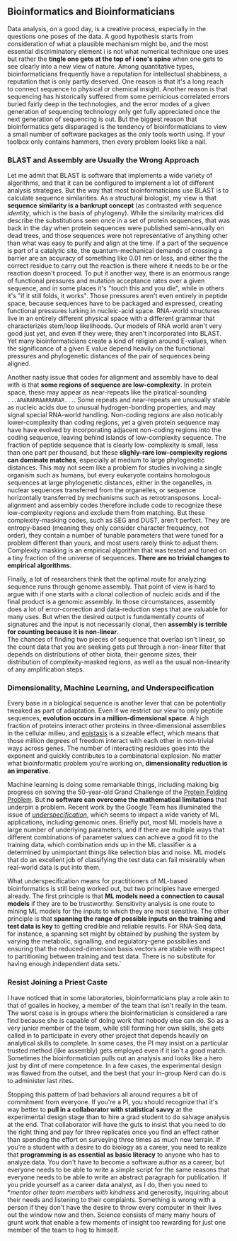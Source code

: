 ## Bioinformatics and Bioinformaticians

Data analysis, on a good day, is a creative process, especially in the questions
one poses of the data.  A good hypothesis starts from consideration
of what a plausible mechanism might be, and the most essential discriminatory element i
is not what numerical technique one uses but rather the **tingle one gets at the top of i
one's spine** when one gets to see clearly into a new view of nature.
Among quantitative types, bioinformaticians frequently have a reputation for intellectual
shabbiness, a reputation that is only partly deserved.  One reason is that it's a long
reach to connect sequence to physical or chemical insight. Another
reason is that sequencing has historically suffered from some pernicious correlated errors
buried fairly deep in the technologies, and the error modes of a given generation of
sequencing technology only get fully appreciated once the next generation of sequencing
is out.  But the biggest reason that bioinformatics gets disparaged
is the tendency of bioinformaticians to view a small number of software packages as the
only tools worth using.  If your toolbox only contains hammers, then every problem looks
like a nail.

### BLAST and Assembly are Usually the Wrong Approach
Let me admit that BLAST is software that implements a wide variety of algorithms, and that
it can be configured to implement a lot of different analysis strategies.  But the way
that most bioinformaticians use BLAST is to calculate sequence similarities.  As
a structural biologist, my view is that **sequence similarity is a bankrupt concept**
(as contrasted with sequence *identity*, which is the basis of phylogeny).  While the 
similarity matrices did describe the substitutions seen once in a set of protein sequences,
that was back in the day when
protein sequences were published semi-annually on dead trees, and those sequences were
not representative of anything other than what was easy to purify and align at the time.
If a part of the sequence is part of a catalytic site, the quantum-mechanical demands of
crossing a barrier are an accuracy of something like 0.01 nm or less, and either the
the correct residue to carry out the reaction is there where it needs to be or the
reaction doesn't proceed.  To put it another way, there is an enormous range of
functional pressures and mutation acceptance rates over a given sequence, and in 
some places it's "touch this and you die", while in others it's "if it still folds, it works".
Those pressures aren't even entirely in peptide space, because sequences have
to be packaged and expressed, creating functional pressures lurking in nucleic-acid space.
RNA-world structures live in an entirely different physical space with a different
grammar that characterizes stem/loop likelihoods.  Our models of RNA world aren't very
good just yet, and even if they were, they aren't incorporated into BLAST.  Yet
many bioinformaticians create a kind of religion around E-values, when the significance
of a given E value depend heavily on the functional pressures and phylogenetic distances
of the pair of sequences being aligned.  

Another nasty issue that codes for alignment and assembly have to deal with is that **some 
regions of sequence are low-complexity**.  In protein space, these may appear as
near-repeats like the piratical-sounding `...ARARARRAARRARAR...`.  Some repeats and 
near-repeats are unusually stable as nucleic acids due to unusual hydrogen-bonding
properties, and may signal special RNA-world handling.  Non-coding regions are also
noticably lower-complexity than coding regions, yet a given protein sequence may have
have evolved by incorporating adjacent non-coding regions into the coding sequence,
leaving behind islands of low-complexity sequence.  The fraction of peptide sequence
that is clearly low-complexity is small, less than one part per thousand, but these
**slighly-rare low-complexity regions can dominate matches**, especially at medium 
to large phylogenetic distances.
This may not seem like a problem for studies involving a single organism such as humans,
but every eukaryote contains homologous sequences at large phylogenetic distances,
either in the organelles, in nuclear sequences transferred from the organelles, or
sequence horizontally transferred by mechanisms such as retrotransposons.  Local-alignment
and assembly codes therefore include code to recognize these low-complexity
regions and exclude them from matching.  But these complexity-masking codes, such as
SEG and DUST, aren't perfect.  They are entropy-based (meaning they only consider
character frequency, not order), they contain a number of tunable parameters that were
tuned for a problem different than yours, and most users rarely think to adjust them.
Complexity masking is an empirical algorithm that was tested and tuned on a tiny
fraction of the universe of sequences.  **There are no trivial changes to empirical 
algorithms.**

Finally, a lot of researchers think that the optimal route for analyzing sequence
runs through genome assembly.  That point of view is hard to argue with if one starts
with a clonal collection of nucleic acids and if the final product is a genomic
assembly.  In those circumstances, assembly does a lot of error-correction and
data-reduction steps that are valuable for many uses.  But when the desired output
is fundamentally *counts* of signatures and the input is not necessarily clonal,
then **assembly is terrible for counting because it is non-linear**.  
The chances of finding two pieces of sequence
that overlap isn't linear, so the count data that you are seeking gets put through
a non-linear filter that depends on distributions of other biota, their genome sizes,
their distribution of complexity-masked regions, as well as the usual non-linearity
of any amplification steps.

### Dimensionality, Machine Learning, and Underspecification
Every base in a biological sequence is another lever that can be potentially tweaked 
as part of adaptation.  Even if we restrict our view to only peptide sequences, 
**evolution occurs in a million-dimensional space**. A high fraction of proteins
interact other proteins in three-dimensional assemblies in the cellular milieu, and
[epistasis](https://en.wikipedia.org/wiki/Epistasis) is a sizeable effect, which
means that those million degrees of freedom interact with each other in non-trivial
ways across genes.  The number of interacting residues goes into the exponent and
quickly contributes to a combinatorial explosion.  No matter what bioinformatic
problem you're working on, **dimensionality reduction is an imperative**.

Machine learning is doing some remarkable things, including making big progress on 
solving the 50-year-old Grand Challenge of the [Protein Folding
Problem](https://deepmind.com/blog/article/AlphaFold-Using-AI-for-scientific-discovery).
But **no software can overcome the mathematical limitations** that underpin
a problem.  Recent work by the Google Team has illuminated
the issue of [*underspecification*](https://arxiv.org/pdf/2011.03395.pdf), which
seems to impact a wide variety of ML applications, including genomic ones.
Briefly put, most ML models have a large number of underlying parameters, and
if there are multiple ways that different combinations of parameter values can
achieve a good fit to the training data, which combination ends up in the ML
classifier is a determined by unimportant things like selection bias and noise.
ML models that do an excellent job of classifying the test data can fail
miserably when real-world data is put into them.

What underspecification means for practitioners of ML-based bioinformatics is
still being worked out, but two principles have emerged already.  The first
principle is that **ML models need a connection to causal models** if they are 
to be trustworthy.  Sensitivity analysis is one route to mining ML models for
the inputs to which they are most sensitive.  The other principle is that
**spanning the range of possible inputs on the training and test data is key**
to getting credible and reliable results.  For RNA-Seq data, for instance, a spanning set
might by obtained by pushing the system by varying the metabolic, signalling,
and regulatory-gene possibilies and ensuring that the reduced-dimension
basis vectors are stable with respect to partitioning between training and test
data. There is no substitute for having enough independent data sets.` 

### Resist Joining a Priest Caste
I have noticed that in some laboratories, bioinformaticians play a role akin to that
of goalies in hockey, a member of the team that isn't really in the team.  The worst
case is in groups where the bioinformatician is considered a rare find because she is capable
of doing work that nobody else can do.  So as a very junior member of 
the team, while still forming her own skills, she gets called in to participate in
every other project that depends heavily on analytical skills to complete.  In some
cases, the PI may insist on a particular trusted method (like assembly) gets employed
even if it isn't a good match.  Sometimes the bioinformatician pulls out an analysis
and looks like a hero just by dint of mere competence. In a few cases, the experimental
design was flawed from the outset, and the best that your in-group Nerd can do is to 
administer last rites.

Stopping this pattern of bad behaviors all around requires a bit of commitment from
everyone.  If you're a PI, you should recognize that it's way better to **pull in a
collaborator with statistical savvy** at the experimental design stage than to hire
a grad student to do salvage analysis at the end.  That collaborator will have the
guts to insist that you need to do the right thing and pay for three replicates once
you find an effect rather than spending the effort on surveying three times as much
new terrain.  If you're a student with a desire to do biology as a career, you need 
to realize that  **programming is as essential as basic literacy** to anyone who has
to analyze data.  You don't have to become a software author as a career, but everyone needs to
be able to write a simple script for the same reasons that everyone needs to
be able to write an abstract paragraph for publication.  If you pride yourself as
a career data analyst, as I do, then you need to **mentor other team members with kindness*
and generosity, inquiring about their needs and listening to their complaints.  Something
is wrong with a person if they don't have the desire to throw every computer in their
lives out the window now and then.  Science consists of many many hours of
grunt work that enable a few moments of insight too rewarding for just
one member of the team to hog to himself.
